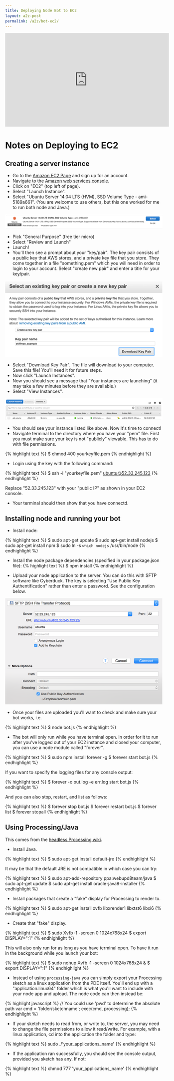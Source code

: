 ```yaml
---
title: Deploying Node Bot to EC2
layout: a2z-post
permalink: /a2z/bot-ec2/
---
```


<iframe width="525" height="300" src="https://www.youtube.com/embed/26bajyD4fLg?list=PLRqwX-V7Uu6atTSxoRiVnSuOn6JHnq2yV" frameborder="0" allowfullscreen></iframe>

# Notes on Deploying to EC2

## Creating a server instance

* Go to the [Amazon EC2 Page](https://aws.amazon.com/ec2/) and sign up for an account.
* Navigate to the [Amazon web services console](https://console.aws.amazon.com/console/home).
* Click on "EC2" (top left of page).
* Select "Launch Instance".
* Select "Ubuntu Server 14.04 LTS (HVM), SSD Volume Type - ami-5189a661".  (You are welcome to use others, but this one worked for me to run both node and Java.)

![ubuntu](/a2z/images/ubuntu.png)

* Pick "General Purpose" (free tier micro)
* Select "Review and Launch"
* Launch!
* You'll then see a prompt about your "key/pair".  The key pair consists of a public key that AWS stores, and a private key file that you store.  They come together in a file "something.pem" which you will need in order to login to your account.  Select "create new pair" and enter a title for your key/pair.

![keypair](/a2z/images/keypair.png)

* Select "Download Key Pair".  The file will download to your computer.  Save this file! You'll need it for future steps.
* Now click "Launch Instances".
* Now you should see a message that "Your instances are launching" (it may take a few minutes before they are available.)
* Select "View Instances".

![instance](/a2z/images/instance.png)

* You should see your instance listed like above.  Now it's time to connect!  
* Navigate terminal to the directory where you have your "pem" file.  First you must make sure your key is not "publicly" viewable.  This has to do with file permissions.

{% highlight text %}
$ chmod 400 yourkeyfile.pem
{% endhighlight %}

* Login using the key with the following command:

{% highlight text %}
$ ssh -i "yourkeyfile.pem" ubuntu@52.33.245.123
{% endhighlight %}

Replace "52.33.245.123" with your "public IP" as shown in your EC2 console.

* Your terminal should then show that you have connectd.

## Installing node and running your bot

* Install node:

{% highlight text %}
$ sudo apt-get update
$ sudo apt-get install nodejs
$ sudo apt-get install npm
$ sudo ln -s `which nodejs` /usr/bin/node
{% endhighlight %}

* Install the node package dependencies (specified in your package.json file): 
{% highlight text %}
$ npm install
{% endhighlight %}

* Upload your node application to the server.  You can do this with SFTP software like Cyberduck.  The key is selecting "Use Public Key Authentification" rather than enter a password.  See the configuration below.

![cyberduck](/a2z/images/cyberduck.png)

* Once your files are uploaded you'll want to check and make sure your bot works, i.e.

{% highlight text %}
$ node bot.js
{% endhighlight %}

* The bot will only run while you have terminal open.  In order for it to run after you've logged out of your EC2 instance and closed your computer, you can use a node module called "forever".

{% highlight text %}
$ sudo npm install forever -g
$ forever start bot.js
{% endhighlight %}

If you want to specify the logging files for any console output:

{% highlight text %}
$ forever -o out.log -e err.log start bot.js
{% endhighlight %}

And you can also stop, restart, and list as follows:

{% highlight text %}
$ forever stop bot.js
$ forever restart bot.js
$ forever list
$ forever stopall
{% endhighlight %}

## Using Processing/Java

This comes from the [headless Processing wiki](https://github.com/processing/processing/wiki/Running-without-a-Display).

* Install Java.

{% highlight text %}
$ sudo apt-get install default-jre
{% endhighlight %}

It may be that the default JRE is not compatible in which case you can try:

{% highlight text %}
$ sudo apt-add-repository ppa:webupd8team/java
$ sudo apt-get update
$ sudo apt-get install oracle-java8-installer
{% endhighlight %}

* Install packages that create a "fake" display for Processing to render to.

{% highlight text %}
$ sudo apt-get install xvfb libxrender1 libxtst6 libxi6
{% endhighlight %}

* Create that "fake" display.

{% highlight text %}
$ sudo Xvfb :1 -screen 0 1024x768x24
$ export DISPLAY=":1"
{% endhighlight %}

This will also only run for as long as you have terminal open. To have it run in the background while you launch your bot:

{% highlight text %}
$ sudo nohup Xvfb :1 -screen 0 1024x768x24 &
$ export DISPLAY=":1"
{% endhighlight %}

* Instead of using `processing-java` you can simply export your Processing sketch as a linux application from the PDE itself.  You'll end up with a "application.linux64" folder which is what you'll want to include with your node app and upload.  The node code can then instead be:

{% highlight javascript %}
// You could use 'pwd' to determine the absolute path
var cmd = 'folder/sketchname';
exec(cmd, processing);
{% endhighlight %}

* If your sketch needs to read from, or write to, the server, you may need to change the file permissions to allow it read/write. For example, with a linux application, cd into the application the folder and type:

{% highlight text %}
sudo ./'your_applications_name'
{% endhighlight %}

* If the application ran successfully, you should see the console output, provided you sketch has any.  If not:

{% highlight text %}
chmod 777 'your_applications_name'
{% endhighlight %}
